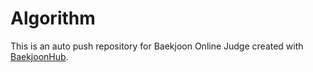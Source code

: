 # Algorithm 
This is an auto push repository for Baekjoon Online Judge created with [BaekjoonHub](https://github.com/BaekjoonHub/BaekjoonHub).
  
